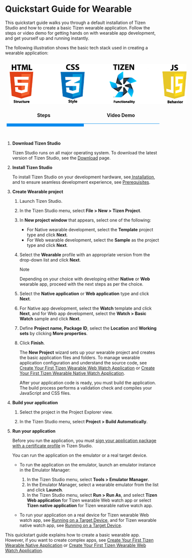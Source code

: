 # Quickstart Guide for Wearable

This quickstart guide walks you through a default installation of Tizen Studio and how to create a basic Tizen wearable application. Follow the steps or video demo for getting hands on with wearable app development, and get yourself up and running instantly.

The following illustration shows the basic tech stack used in creating a wearable application: 

<div class="wrapper">
<img src="./media/tech2.png"  class="center">
</div>
<br>

<style>
.wrapper {
  display: inline-block;
  justify-content: right;
  align-items: center;
  width: 700px;
  height: 130px;
  margin: 1em;:right;
}

.wrapper img {
  max-width: 200%;
  max-height: 100%;
}

.example {
  display: flex;
}

.tabs {
  z-index: 98;
  display: block;
  display: flex;
  -webkit-flex-wrap: wrap;
  -moz-flex-wrap: wrap;
  flex-wrap: wrap;
  margin: 0;
  overflow: hidden; }
  .tabs [class^="tab"] label,
  .tabs [class*=" tab"] label {
    cursor: pointer;
    display: block;
    font-size: 1.1em;
    font-weight: 300;
    line-height: 1em;
    padding: 1rem 0;
    text-align: center; }
  .tabs [class^="tab"] [type="radio"],
  .tabs [class*=" tab"] [type="radio"] {
    border-bottom: 1px solid #008aee;
    cursor: pointer;
    -webkit-appearance: none;
    -moz-appearance: none;
    appearance: none;
    display: block;
    width: 100%;
    -webkit-transition: all 0.3s ease-in-out;
    -moz-transition: all 0.3s ease-in-out;
    -o-transition: all 0.3s ease-in-out;
    transition: all 0.3s ease-in-out; }
    .tabs [class^="tab"] [type="radio"]:hover, .tabs [class^="tab"] [type="radio"]:focus,
    .tabs [class*=" tab"] [type="radio"]:hover,
    .tabs [class*=" tab"] [type="radio"]:focus {
      border-bottom: 5px solid #008aee; }
    .tabs [class^="tab"] [type="radio"]:checked,
    .tabs [class*=" tab"] [type="radio"]:checked {
      border-bottom: 10px solid #008aee; }
    .tabs [class^="tab"] [type="radio"]:checked + div,
    .tabs [class*=" tab"] [type="radio"]:checked + div {
      opacity: 1; }
    .tabs [class^="tab"] [type="radio"] + div,
    .tabs [class*=" tab"] [type="radio"] + div {
      display: block;
      opacity: 0;
      padding: 2rem 0;
      width: 90%;
      -webkit-transition: all 0.3s ease-in-out;
      -moz-transition: all 0.3s ease-in-out;
      -o-transition: all 0.3s ease-in-out;
      transition: all 0.3s ease-in-out; }
  .tabs .tab-2 {
    width: 50%; }
    .tabs .tab-2 [type="radio"] + div {
      width: 200%;
      margin-left: 200%; }
    .tabs .tab-2 [type="radio"]:checked + div {
      margin-left: 0; }
    .tabs .tab-2:last-child [type="radio"] + div {
      margin-left: 100%; }
    .tabs .tab-2:last-child [type="radio"]:checked + div {
      margin-left: -100%; }
.tabs .tab-3 {
    width: 50%; }
    .tabs .tab-3 [type="radio"] + div {
      width: 200%;
      margin-left: 200%; }
    .tabs .tab- [type="radio"]:checked + div {
      margin-left: 0; }
    .tabs .tab-2:last-child [type="radio"] + div {
      margin-left: 100%; }
    .tabs .tab-2:last-child [type="radio"]:checked + div {
      margin-left: -100%; }
video {
  width: 100%;
  height: auto;
}
</style>
<div class="tabs">
  <div class="tab-2">
    <label for="tab2-1"><b>Steps</b></label>
    <input id="tab2-1" name="tabs-two" type="radio" checked="checked">
    <div>
       
1.  **Download Tizen Studio**

    Tizen Studio runs on all major operating system. To download the latest version of Tizen Studio, see the <a href="https://developer.tizen.org/development/tizen-studio/download">Download</a> page.

2. **Install Tizen Studio**

    To install Tizen Studio on your development hardware, see<a href="../../setup/install-sdk.md"> Installation</a>, and to ensure seamless development experience, see <a href="../../setup/prerequisites.md">Prerequisites</a>.

3. **Create Wearable project** 
    
    1. Launch Tizen Studio.
    2. In the Tizen Studio menu, select **File > New > Tizen Project**.
    3. In **New project window** that appears, select one of the following: 
        
        - For Native wearable development, select the **Template** project type and click **Next**.
        - For Web wearable development, select the **Sample** as the project type and click **Next**.
    4. Select the **Wearable** profile with an appropriate version from the drop-down list and click **Next**.
        
        > [!NOTE]
        > Depending on your choice with developing either **Native** or **Web** wearable app, proceed with the next steps as per the choice. 

    5. Select the **Native application** or **Web application** type and click **Next**.

    6. For Native app development, select the **Watch** template and click **Next**, and for Web app development, select the **Watch > Basic Watch** sample and click **Next**.

    7. Define **Project name, Package ID**, select the **Location** and **Working sets** by clicking **More properties**. 

    8. Click **Finish**.

       The **New Project** wizard sets up your wearable project and creates the basic application files and folders. To manage wearable application configuration and understand the source code, see [Create Your First Tizen Wearable Web Watch Application](../../../web/get-started/wearable-watch/first-app-watch.md#managing-the-application-configuration) or [Create Your First Tizen Wearable Native Watch Application](../../../native/get-started/wearable-watch/first-app-watch.md#managing-the-application-configuration). 

       After your application code is ready, you must build the application. The build process performs a validation check and compiles your JavaScript and CSS files.
     
4. **Build your application**

    1. Select the project in the Project Explorer view.

    2. In the Tizen Studio menu, select **Project > Build Automatically**.
 
5. **Run your application**
   
   Before you run the application, you must [sign your application package with a certificate profile](../common-tools/certificate-registration.md) in Tizen Studio.
	
   You can run the application on the emulator or a real target device.
   
   - To run the application on the emulator, launch an emulator instance in the Emulator Manager:

     1. In the Tizen Studio menu, select **Tools > Emulator Manager**.
     2. In the Emulator Manager, select a wearable emulator from the list and click **Launch**. 
     3. In the Tizen Studio menu, select **Run > Run As**, and select **Tizen Web application** for Tizen wearable Web watch app or select **Tizen native application** for Tizen wearable native watch app.

   - To run your application on a real device for Tizen wearable Web watch app, see [Running on a Target Device](../../../web/get-started/wearable-watch/first-app-watch.md#running-on-a-target-device), and for  Tizen wearable native watch app, see [Running on a Target Device](../../../native/get-started/wearable-watch/first-app-watch.md#running-on-a-target-device). 

This quickstart guide explains how to create a basic wearable app. However, if you want to create complex apps, see [Create Your First Tizen Wearable Native Application](../../../native/get-started/wearable-watch/first-app-watch.md) or [Create Your First Tizen Wearable Web Watch Application](../../../web/get-started/wearable-watch/first-app-watch.md).
  </div>
  </div>
    
  <div class="tab-2">
    <label for="tab2-2"><b>Video Demo</b></label>
    <input id="tab2-2" name="tabs-two" type="radio">
    <div>  
    <video width="auto" height="240" controls>
  <source src="../media/wearable.mp4" type="video/mp4">
</video>
  </div>
</div>
</div>
